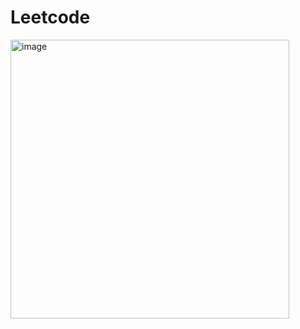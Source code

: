 # Leetcode
<img width="446" alt="image" src="https://github.com/prbln/Leetcode/assets/54107438/2a86123e-74cd-4277-8999-66d38c8031e1">
